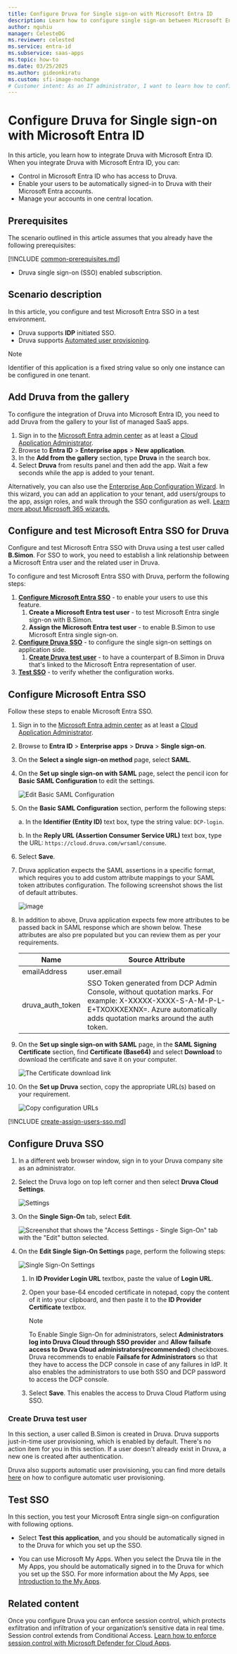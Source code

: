 ```yaml
---
title: Configure Druva for Single sign-on with Microsoft Entra ID
description: Learn how to configure single sign-on between Microsoft Entra ID and Druva.
author: nguhiu
manager: CelesteDG
ms.reviewer: celested
ms.service: entra-id
ms.subservice: saas-apps
ms.topic: how-to
ms.date: 03/25/2025
ms.author: gideonkiratu
ms.custom: sfi-image-nochange
# Customer intent: As an IT administrator, I want to learn how to configure single sign-on between Microsoft Entra ID and Druva so that I can control who has access to Druva, enable automatic sign-in with Microsoft Entra accounts, and manage my accounts in one central location.
---
```


# Configure Druva for Single sign-on with Microsoft Entra ID

In this article,  you learn how to integrate Druva with Microsoft Entra ID. When you integrate Druva with Microsoft Entra ID, you can:

* Control in Microsoft Entra ID who has access to Druva.
* Enable your users to be automatically signed-in to Druva with their Microsoft Entra accounts.
* Manage your accounts in one central location.

## Prerequisites
The scenario outlined in this article assumes that you already have the following prerequisites:

[!INCLUDE [common-prerequisites.md](~/identity/saas-apps/includes/common-prerequisites.md)]
* Druva single sign-on (SSO) enabled subscription.

## Scenario description

In this article,  you configure and test Microsoft Entra SSO in a test environment.

* Druva supports **IDP** initiated SSO.
* Druva supports [Automated user provisioning](druva-provisioning-tutorial.md).

> [!NOTE]
> Identifier of this application is a fixed string value so only one instance can be configured in one tenant.

## Add Druva from the gallery

To configure the integration of Druva into Microsoft Entra ID, you need to add Druva from the gallery to your list of managed SaaS apps.

1. Sign in to the [Microsoft Entra admin center](https://entra.microsoft.com) as at least a [Cloud Application Administrator](~/identity/role-based-access-control/permissions-reference.md#cloud-application-administrator).
1. Browse to **Entra ID** > **Enterprise apps** > **New application**.
1. In the **Add from the gallery** section, type **Druva** in the search box.
1. Select **Druva** from results panel and then add the app. Wait a few seconds while the app is added to your tenant.

 Alternatively, you can also use the [Enterprise App Configuration Wizard](https://portal.office.com/AdminPortal/home?Q=Docs#/azureadappintegration). In this wizard, you can add an application to your tenant, add users/groups to the app, assign roles, and walk through the SSO configuration as well. [Learn more about Microsoft 365 wizards.](/microsoft-365/admin/misc/azure-ad-setup-guides)

<a name='configure-and-test-azure-ad-sso-for-druva'></a>

## Configure and test Microsoft Entra SSO for Druva

Configure and test Microsoft Entra SSO with Druva using a test user called **B.Simon**. For SSO to work, you need to establish a link relationship between a Microsoft Entra user and the related user in Druva.

To configure and test Microsoft Entra SSO with Druva, perform the following steps:

1. **[Configure Microsoft Entra SSO](#configure-azure-ad-sso)** - to enable your users to use this feature.
    1. **Create a Microsoft Entra test user** - to test Microsoft Entra single sign-on with B.Simon.
    1. **Assign the Microsoft Entra test user** - to enable B.Simon to use Microsoft Entra single sign-on.
1. **[Configure Druva SSO](#configure-druva-sso)** - to configure the single sign-on settings on application side.
    1. **[Create Druva test user](#create-druva-test-user)** - to have a counterpart of B.Simon in Druva that's linked to the Microsoft Entra representation of user.
1. **[Test SSO](#test-sso)** - to verify whether the configuration works.

<a name='configure-azure-ad-sso'></a>

## Configure Microsoft Entra SSO

Follow these steps to enable Microsoft Entra SSO.

1. Sign in to the [Microsoft Entra admin center](https://entra.microsoft.com) as at least a [Cloud Application Administrator](~/identity/role-based-access-control/permissions-reference.md#cloud-application-administrator).
1. Browse to **Entra ID** > **Enterprise apps** > **Druva** > **Single sign-on**.
1. On the **Select a single sign-on method** page, select **SAML**.
1. On the **Set up single sign-on with SAML** page, select the pencil icon for **Basic SAML Configuration** to edit the settings.

   ![Edit Basic SAML Configuration](common/edit-urls.png)

1. On the **Basic SAML Configuration** section, perform the following steps:

	a. In the **Identifier (Entity ID)** text box, type the string value: `DCP-login`.
	
	b. In the **Reply URL (Assertion Consumer Service URL)** text box, type the URL: `https://cloud.druva.com/wrsaml/consume`.

1. Select **Save**.

1. Druva application expects the SAML assertions in a specific format, which requires you to add custom attribute mappings to your SAML token attributes configuration. The following screenshot shows the list of default attributes.

	![image](common/default-attributes.png)

1. In addition to above, Druva application expects few more attributes to be passed back in SAML response which are shown below. These attributes are also pre populated but you can review them as per your requirements.

	| Name | Source Attribute|
	| ------------------- | -------------------- |
	| emailAddress | user.email |
	| druva_auth_token | SSO Token generated from DCP Admin Console, without quotation marks.  For example: X-XXXXX-XXXX-S-A-M-P-L-E+TXOXKXEXNX=. Azure automatically adds quotation marks around the auth token. |

1. On the **Set up single sign-on with SAML** page, in the **SAML Signing Certificate** section,  find **Certificate (Base64)** and select **Download** to download the certificate and save it on your computer.

	![The Certificate download link](common/certificatebase64.png)

1. On the **Set up Druva** section, copy the appropriate URL(s) based on your requirement.

	![Copy configuration URLs](common/copy-configuration-urls.png)

<a name='create-an-azure-ad-test-user'></a>

[!INCLUDE [create-assign-users-sso.md](~/identity/saas-apps/includes/create-assign-users-sso.md)]

## Configure Druva SSO

1. In a different web browser window, sign in to your Druva company site as an administrator.

1. Select the Druva logo on top left corner and then select **Druva Cloud Settings**.

	![Settings](./media/druva-tutorial/cloud.png "Settings")

1. On the **Single Sign-On** tab, select **Edit**.

	![Screenshot that shows the "Access Settings - Single Sign-On" tab with the "Edit" button selected.](./media/druva-tutorial/edit-tab.png "Single Sign-On Settings")

1. On the **Edit Single Sign-On Settings** page, perform the following steps:

	![Single Sign-On Settings](./media/druva-tutorial/configuration.png "Single Sign-On Settings")

	1. In **ID Provider Login URL** textbox, paste the value of **Login URL**.

	1. Open your base-64 encoded certificate in notepad, copy the content of it into your clipboard, and then paste it to the **ID Provider Certificate** textbox.

	   > [!NOTE]
	   > To Enable Single Sign-On for administrators, select **Administrators log into Druva Cloud through SSO provider** and **Allow failsafe access to Druva Cloud administrators(recommended)** checkboxes. Druva recommends to enable **Failsafe for Administrators** so that they have to access the DCP console in case of any failures in IdP. It also enables the administrators to use both SSO and DCP password to access the DCP console.

	1. Select **Save**. This enables the access to Druva Cloud Platform using SSO.

### Create Druva test user

In this section, a user called B.Simon is created in Druva. Druva supports just-in-time user provisioning, which is enabled by default. There's no action item for you in this section. If a user doesn't already exist in Druva, a new one is created after authentication.

Druva also supports automatic user provisioning, you can find more details [here](./druva-provisioning-tutorial.md) on how to configure automatic user provisioning.

## Test SSO

In this section, you test your Microsoft Entra single sign-on configuration with following options.

* Select **Test this application**, and you should be automatically signed in to the Druva for which you set up the SSO.

* You can use Microsoft My Apps. When you select the Druva tile in the My Apps, you should be automatically signed in to the Druva for which you set up the SSO. For more information about the My Apps, see [Introduction to the My Apps](https://support.microsoft.com/account-billing/sign-in-and-start-apps-from-the-my-apps-portal-2f3b1bae-0e5a-4a86-a33e-876fbd2a4510).

## Related content

Once you configure Druva you can enforce session control, which protects exfiltration and infiltration of your organization’s sensitive data in real time. Session control extends from Conditional Access. [Learn how to enforce session control with Microsoft Defender for Cloud Apps](/cloud-app-security/proxy-deployment-aad).
